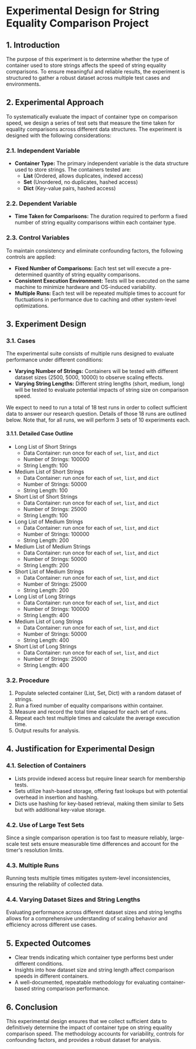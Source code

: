 # Experimental Design for String Equality Comparison Project

## 1. Introduction

The purpose of this experiment is to determine whether the type of container used to store strings affects the speed of string equality comparisons. To ensure meaningful and reliable results, the experiment is structured to gather a robust dataset across multiple test cases and environments.

## 2. Experimental Approach

To systematically evaluate the impact of container type on comparison speed, we design a series of test sets that measure the time taken for equality comparisons across different data structures. The experiment is designed with the following considerations:

### 2.1. Independent Variable

- **Container Type:** The primary independent variable is the data structure used to store strings. The containers tested are:
  - **List** (Ordered, allows duplicates, indexed access)
  - **Set** (Unordered, no duplicates, hashed access)
  - **Dict** (Key-value pairs, hashed access)

### 2.2. Dependent Variable

- **Time Taken for Comparisons:** The duration required to perform a fixed number of string equality comparisons within each container type.

### 2.3. Control Variables

To maintain consistency and eliminate confounding factors, the following controls are applied:

- **Fixed Number of Comparisons:** Each test set will execute a pre-determined quantity of string equality comparisons.
- **Consistent Execution Environment:** Tests will be executed on the same machine to minimize hardware and OS-induced variability.
- **Multiple Runs:** Each test will be repeated multiple times to account for fluctuations in performance due to caching and other system-level optimizations.

## 3. Experiment Design

### 3.1. Cases

The experimental suite consists of multiple runs designed to evaluate performance under different conditions:

- **Varying Number of Strings:** Containers will be tested with different dataset sizes (2500, 5000, 10000) to observe scaling effects.
- **Varying String Lengths:** Different string lengths (short, medium, long) will be tested to evaluate potential impacts of string size on comparison speed.

We expect to need to run a total of 18 test runs in order to collect sufficient data to answer our research question. Details of those 18 runs are outlined below. Note that, for all runs, we will perform 3 sets of 10 experiments each.

#### 3.1.1. Detailed Case Outline

- Long List of Short Strings
  - Data Container: run once for each of `set`, `list`, and `dict`
  - Number of Strings: 100000
  - String Length: 100
- Medium List of Short Strings
  - Data Container: run once for each of `set`, `list`, and `dict`
  - Number of Strings: 50000
  - String Length: 100
- Short List of Short Strings
  - Data Container: run once for each of `set`, `list`, and `dict`
  - Number of Strings: 25000
  - String Length: 100
- Long List of Medium Strings
  - Data Container: run once for each of `set`, `list`, and `dict`
  - Number of Strings: 100000
  - String Length: 200
- Medium List of Medium Strings
  - Data Container: run once for each of `set`, `list`, and `dict`
  - Number of Strings: 50000
  - String Length: 200
- Short List of Medium Strings
  - Data Container: run once for each of `set`, `list`, and `dict`
  - Number of Strings: 25000
  - String Length: 200
- Long List of Long Strings
  - Data Container: run once for each of `set`, `list`, and `dict`
  - Number of Strings: 100000
  - String Length: 400
- Medium List of Long Strings
  - Data Container: run once for each of `set`, `list`, and `dict`
  - Number of Strings: 50000
  - String Length: 400
- Short List of Long Strings
  - Data Container: run once for each of `set`, `list`, and `dict`
  - Number of Strings: 25000
  - String Length: 400

### 3.2. Procedure

1. Populate selected container (List, Set, Dict) with a random dataset of strings.
2. Run a fixed number of equality comparisons within container.
3. Measure and record the total time elapsed for each set of runs.
4. Repeat each test multiple times and calculate the average execution time.
5. Output results for analysis.

## 4. Justification for Experimental Design

### 4.1. Selection of Containers

- Lists provide indexed access but require linear search for membership tests.
- Sets utilize hash-based storage, offering fast lookups but with potential overhead in insertion and hashing.
- Dicts use hashing for key-based retrieval, making them similar to Sets but with additional key-value storage.

### 4.2. Use of Large Test Sets

Since a single comparison operation is too fast to measure reliably, large-scale test sets ensure measurable time differences and account for the timer's resolution limits.

### 4.3. Multiple Runs

Running tests multiple times mitigates system-level inconsistencies, ensuring the reliability of collected data.

### 4.4. Varying Dataset Sizes and String Lengths

Evaluating performance across different dataset sizes and string lengths allows for a comprehensive understanding of scaling behavior and efficiency across different use cases.

## 5. Expected Outcomes

- Clear trends indicating which container type performs best under different conditions.
- Insights into how dataset size and string length affect comparison speeds in different containers.
- A well-documented, repeatable methodology for evaluating container-based string comparison performance.

## 6. Conclusion

This experimental design ensures that we collect sufficient data to definitively determine the impact of container type on string equality comparison speed. The methodology accounts for variability, controls for confounding factors, and provides a robust dataset for analysis.
